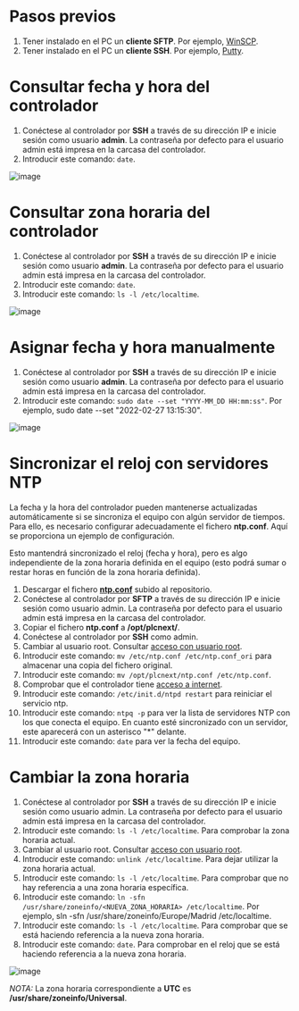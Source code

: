# Pasos previos
1. Tener instalado en el PC un __cliente SFTP__. Por ejemplo, [WinSCP](https://winscp.net/eng/download.php).
2. Tener instalado en el PC un __cliente SSH__. Por ejemplo, [Putty](https://www.chiark.greenend.org.uk/~sgtatham/putty/latest.html).

# Consultar fecha y hora del controlador
1. Conéctese al controlador por __SSH__ a través de su dirección IP e inicie sesión como usuario __admin__. La contraseña por defecto para el usuario admin está impresa en la carcasa del controlador.
2. Introducir este comando: ```date```.

![image](https://user-images.githubusercontent.com/46561573/155715630-8d60887e-36f3-4e2b-9b8b-909236bf1cf7.png)

# Consultar zona horaria del controlador
1. Conéctese al controlador por __SSH__ a través de su dirección IP e inicie sesión como usuario __admin__. La contraseña por defecto para el usuario admin está impresa en la carcasa del controlador.
2. Introducir este comando: ```date```.
3. Introducir este comando: ```ls -l /etc/localtime```.

![image](https://user-images.githubusercontent.com/46561573/155715435-960db859-c088-4915-8a5b-2a82206468bf.png)

# Asignar fecha y hora manualmente
1. Conéctese al controlador por __SSH__ a través de su dirección IP e inicie sesión como usuario __admin__. La contraseña por defecto para el usuario admin está impresa en la carcasa del controlador.
2. Introducir este comando: ```sudo date --set "YYYY-MM_DD HH:mm:ss"```. Por ejemplo, sudo date --set "2022-02-27 13:15:30".

![image](https://user-images.githubusercontent.com/46561573/155713530-af5ffc3c-3552-4233-92c2-5badf3a52fbb.png)

# Sincronizar el reloj con servidores NTP
La fecha y la hora del controlador pueden mantenerse actualizadas automáticamente si se sincroniza el equipo con algún servidor de tiempos. Para ello, es necesario configurar adecuadamente el fichero __ntp.conf__. Aquí se proporciona un ejemplo de configuración.

Esto mantendrá sincronizado el reloj (fecha y hora), pero es algo independiente de la zona horaria definida en el equipo (esto podrá sumar o restar horas en función de la zona horaria definida).

1. Descargar el fichero [__ntp.conf__](files/ntp.conf) subido al repositorio.
2. Conéctese al controlador por __SFTP__ a través de su dirección IP e inicie sesión como usuario admin. La contraseña por defecto para el usuario admin está impresa en la carcasa del controlador.
3. Copiar el fichero __ntp.conf__ a __/opt/plcnext/__.
4. Conéctese al controlador por __SSH__ como admin.
5. Cambiar al usuario root. Consultar [acceso con usuario root](https://github.com/JaviPxc/LinuxOnPLCnext/blob/main/Acceso_con_usuario_root.md).
6. Introducir este comando: ```mv /etc/ntp.conf /etc/ntp.conf_ori``` para almacenar una copia del fichero original.
7. Introducir este comando: ```mv /opt/plcnext/ntp.conf /etc/ntp.conf```.
8. Comprobar que el controlador tiene [acceso a internet](https://github.com/JaviPxc/LinuxOnPLCnext/blob/main/Comprobar_acceso_a_internet.md).
9. Introducir este comando: ```/etc/init.d/ntpd restart``` para reiniciar el servicio ntp.
10. Introducir este comando: ```ntpq -p``` para ver la lista de servidores NTP con los que conecta el equipo. En cuanto esté sincronizado con un servidor, este aparecerá con un asterisco "*" delante.
11. Introducir este comando: ```date``` para ver la fecha del equipo.

# Cambiar la zona horaria
1. Conéctese al controlador por __SSH__ a través de su dirección IP e inicie sesión como usuario admin. La contraseña por defecto para el usuario admin está impresa en la carcasa del controlador.
2. Introducir este comando: ```ls -l /etc/localtime```. Para comprobar la zona horaria actual.
3. Cambiar al usuario root. Consultar [acceso con usuario root](https://github.com/JaviPxc/LinuxOnPLCnext/blob/main/Acceso_con_usuario_root.md).
5. Introducir este comando: ```unlink /etc/localtime```. Para dejar utilizar la zona horaria actual.
6. Introducir este comando: ```ls -l /etc/localtime```. Para comprobar que no hay referencia a una zona horaria específica.
7. Introducir este comando: ```ln -sfn  /usr/share/zoneinfo/<NUEVA_ZONA_HORARIA> /etc/localtime```. Por ejemplo, sln -sfn  /usr/share/zoneinfo/Europe/Madrid /etc/localtime.
8. Introducir este comando: ```ls -l /etc/localtime```. Para comprobar que se está haciendo referencia a la nueva zona horaria.
9. Introducir este comando: ```date```. Para comprobar en el reloj que se está haciendo referencia a la nueva zona horaria.

![image](https://user-images.githubusercontent.com/46561573/155716886-bf1e09fa-2034-4df7-b115-86db8ffa2ec9.png)

_NOTA:_ La zona horaria correspondiente a __UTC__ es __/usr/share/zoneinfo/Universal__.
    
    
    
    
    
    
 
